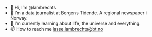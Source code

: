 - 👋 Hi, I’m @lambrechts
- 👀 I’m a data journalist at Bergens Tidende. A regional newspaper i Norway.
- 🌱 I’m currently learning about life, the universe and everything.
- 📫 How to reach me lasse.lambrechts@bt.no

<!---
lambrechts/lambrechts is a ✨ special ✨ repository because its `README.md` (this file) appears on your GitHub profile.
You can click the Preview link to take a look at your changes.
--->
